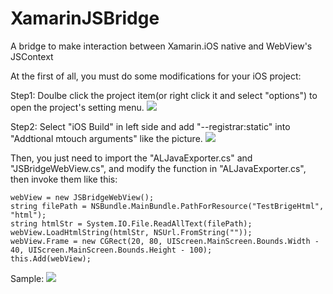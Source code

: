 # XamarinJSBridge
A bridge to make interaction between Xamarin.iOS native and WebView's JSContext

At the first of all, you must do some modifications for your iOS project:

Step1: Doulbe click the project item(or right click it and select "options") to open the project's setting menu.
![](https://github.com/lwnwowone/XamarinJSBridge/raw/master/Important_Step1.png)

Step2: Select "iOS Build" in left side and add "--registrar:static" into "Addtional mtouch arguments" like the picture.
![](https://github.com/lwnwowone/XamarinJSBridge/raw/master/Important_Step2.png)



Then, you just need to import the "ALJavaExporter.cs" and "JSBridgeWebView.cs", and modify the function in "ALJavaExporter.cs", then invoke them like this:

    webView = new JSBridgeWebView();
    string filePath = NSBundle.MainBundle.PathForResource("TestBrigeHtml", "html");
    string htmlStr = System.IO.File.ReadAllText(filePath);
    webView.LoadHtmlString(htmlStr, NSUrl.FromString(""));
    webView.Frame = new CGRect(20, 80, UIScreen.MainScreen.Bounds.Width - 40, UIScreen.MainScreen.Bounds.Height - 100);
    this.Add(webView);
    
Sample:
![](https://github.com/lwnwowone/XamarinJSBridge/blob/master/Testing_Result.png)
